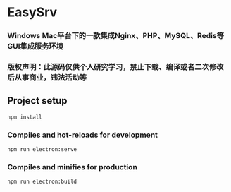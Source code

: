 # EasySrv
### Windows Mac平台下的一款集成Nginx、PHP、MySQL、Redis等GUI集成服务环境
### 版权声明：此源码仅供个人研究学习，禁止下载、编译或者二次修改后从事商业，违法活动等
## Project setup
```
npm install
```

### Compiles and hot-reloads for development
```
npm run electron:serve
```

### Compiles and minifies for production
```
npm run electron:build
```